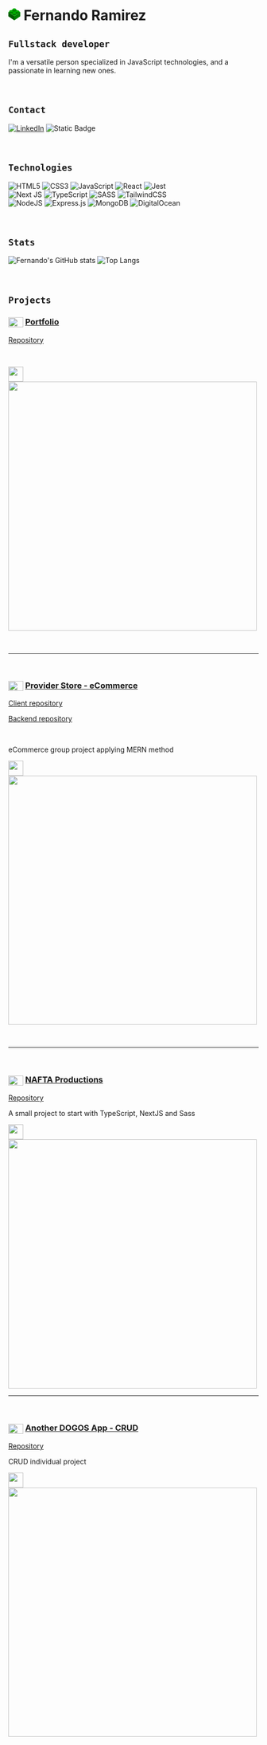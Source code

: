 <!-- <p align="center"><img
      src="https://res.cloudinary.com/fenkratos/image/upload/v1665450988/code_jljvxf.jpg"
  />
</p> -->



# <svg width="24px" height="24px" viewBox="0 0 24 24"><g transform="translate(0 -1028.4)"><path d="m-2e-7 1036 2e-7 8.4 12 8v-8.4z" fill="#005c00"/><path d="m24 1036v8.4l-12 8v-8.4z" fill="green"/><path d="m12 1028.4-12 7.6 12 8 12-8-12-7.6z" fill="#00ab00"/><path d="m8.5 1030.6v1.5c0 1.3 1.567 2.3 3.5 2.3s3.5-1 3.5-2.3v-1.5h-7z" fill="#005c00"/><path d="m8.5 1030.6v1.5c0 1.3 1.567 2.3 3.5 2.3v-3.8h-3.5z" fill="#005c00"/><path d="m16 9a3.5 3 0 1 1 -7 0 3.5 3 0 1 1 7 0z" transform="matrix(1 0 0 0.75 -.5 1023.9)" fill="#00ab00"/><path d="m15 1034.6v1.5c0 1.3 1.567 2.3 3.5 2.3s3.5-1 3.5-2.3v-1.5h-7z" fill="#005c00"/><path d="m15 1034.6v1.5c0 1.3 1.567 2.3 3.5 2.3v-3.8h-3.5z" fill="#005c00"/><path d="m16 9a3.5 3 0 1 1 -7 0 3.5 3 0 1 1 7 0z" transform="matrix(1 0 0 0.75 6 1027.9)" fill="#00ab00"/><path d="m2 1034.1v1.5c0 1.3 1.567 2.3 3.5 2.3s3.5-1 3.5-2.3v-1.5h-7z" fill="#005c00"/><path d="m2 1034.1v1.5c0 1.3 1.567 2.3 3.5 2.3v-3.8h-3.5z" fill="#005c00"/><path d="m16 9a3.5 3 0 1 1 -7 0 3.5 3 0 1 1 7 0z" transform="matrix(1 0 0 0.75 -7 1027.4)" fill="#00ab00"/><path d="m8.5 1038.1v1.5c0 1.3 1.567 2.3 3.5 2.3s3.5-1 3.5-2.3v-1.5h-7z" fill="#005c00"/><path d="m8.5 1038.1v1.5c0 1.3 1.567 2.3 3.5 2.3v-3.8h-3.5z" fill="#005c00"/><path d="m16 9a3.5 3 0 1 1 -7 0 3.5 3 0 1 1 7 0z" transform="matrix(1 0 0 0.75 -.5 1031.4)" fill="#00ab00"/></g></svg> Fernando Ramirez

## `Fullstack developer`

I'm a versatile person specialized in JavaScript technologies, and a passionate in learning new ones.

<br />

## `Contact`

[![LinkedIn](https://img.shields.io/badge/linkedin-%230077B5.svg?style=for-the-badge&logo=linkedin&logoColor=white)](https://www.linkedin.com/in/fernando-e-ramirez/)
![Static Badge](https://img.shields.io/badge/fer.eze.ram@gmail.com-message?style=for-the-badge&logo=Gmail&logoColor=%23fff&labelColor=%23ff0000&color=%23808080)

<br />

## `Technologies`

![HTML5](https://img.shields.io/badge/html5-%23E34F26.svg?style=for-the-badge&logo=html5&logoColor=white)
![CSS3](https://img.shields.io/badge/css3-%231572B6.svg?style=for-the-badge&logo=css3&logoColor=white)
![JavaScript](https://img.shields.io/badge/javascript-%23323330.svg?style=for-the-badge&logo=javascript&logoColor=%23F7DF1E)
![React](https://img.shields.io/badge/react-%2320232a.svg?style=for-the-badge&logo=react&logoColor=%2361DAFB)
![Jest](https://img.shields.io/badge/-jest-%23C21325?style=for-the-badge&logo=jest&logoColor=white)
<br/>
![Next JS](https://img.shields.io/badge/Next-black?style=for-the-badge&logo=next.js&logoColor=white)
![TypeScript](https://img.shields.io/badge/typescript-%23007ACC.svg?style=for-the-badge&logo=typescript&logoColor=white)
![SASS](https://img.shields.io/badge/SASS-hotpink.svg?style=for-the-badge&logo=SASS&logoColor=white)
![TailwindCSS](https://img.shields.io/badge/tailwindcss-%2338B2AC.svg?style=for-the-badge&logo=tailwind-css&logoColor=white)
<br/>
![NodeJS](https://img.shields.io/badge/node.js-6DA55F?style=for-the-badge&logo=node.js&logoColor=white)
![Express.js](https://img.shields.io/badge/express.js-%23404d59.svg?style=for-the-badge&logo=express&logoColor=%2361DAFB)
![MongoDB](https://img.shields.io/badge/MongoDB-%234ea94b.svg?style=for-the-badge&logo=mongodb&logoColor=white)
![DigitalOcean](https://img.shields.io/badge/DigitalOcean-%230167ff.svg?style=for-the-badge&logo=digitalOcean&logoColor=white)

<br />


## `Stats`

<!-- &theme=shadow_green&icon_color=008000&text_color=A1A1A1 -->

![Fernando's GitHub stats](https://github-readme-stats-fereramirezs-projects.vercel.app/api?username=fereramirez&include_all_commits=true&hide_rank=true&hide=issues&show=prs_merged&line_height=20&show_icons=true&theme=dark) ![Top Langs](https://github-readme-stats-fereramirezs-projects.vercel.app/api/top-langs/?username=fereramirez&layout=compact&theme=dark)

<br />

## `Projects`

<p align="left">
  <h3>
  <img
    align="center"
    src="https://res.cloudinary.com/dcen68vrk/image/upload/v1616990316/GitHub%20Profile/point_msrsac.svg"
    height="20"
    width="30"
  />
    <a href="https://fernando-ramirez.vercel.app/">Portfolio</a>
  </h3>
</p>

<p>
  <a href="https://github.com/fereramirez/portfolio">Repository</a>
</p>
<br />

<img
  align="center"
  src="https://res.cloudinary.com/dcen68vrk/image/upload/v1616992169/GitHub%20Profile/line_geelnc.svg"
  width="30"
/>
<a href="https://fernando-ramirez.vercel.app/">
<img
    align="center"
    src="https://res.cloudinary.com/fenkratos/image/upload/v1666897318/GitHub/portfolio-home_j0lbsc.png"
    width="500"
/></a>

<br />
<hr />
<br />

<p align="left">
  <h3>
  <img
    align="center"
    src="https://res.cloudinary.com/dcen68vrk/image/upload/v1616990316/GitHub%20Profile/point_msrsac.svg"
    height="20"
    width="30"
  />
    <a href="https://providerstore.vercel.app/">Provider Store - eCommerce</a>
  </h3>
</p>

<p>
  <a href="https://github.com/fereramirez/provider-client">Client repository</a>
</p>
<p>
  <a href="https://github.com/fereramirez/provider-backend"
    >Backend repository</a
  >
</p>
<br />
<p>eCommerce group project applying MERN method</p>

<img
  align="center"
  src="https://res.cloudinary.com/dcen68vrk/image/upload/v1616992169/GitHub%20Profile/line_geelnc.svg"
  width="30"
/>
<a href="https://providerstore.vercel.app/">
<img
    align="center"
    src="https://res.cloudinary.com/fenkratos/image/upload/v1665449606/GitHub/provider_fepqlc.png"
    width="500"
/></a>

<br />
<hr />
<br />

<p align="left">
<h3>
<img
  align="center"
  src="https://res.cloudinary.com/dcen68vrk/image/upload/v1616990316/GitHub%20Profile/point_msrsac.svg"
  height="20"
  width="30"
/>
<a href="https://nafta.vercel.app">NAFTA Productions</a>
</h3>
</p>

<p>
  <a href="https://github.com/fereramirez/nafta-productions">Repository</a>
</p>
<p>A small project to start with TypeScript, NextJS and Sass</p>

<a href="https://nafta.vercel.app">
  <img
    align="center"
    src="https://res.cloudinary.com/dcen68vrk/image/upload/v1616992169/GitHub%20Profile/line_geelnc.svg"
    width="30" />
  <img
    align="center"
    src="https://res.cloudinary.com/fenkratos/image/upload/v1667188639/GitHub/nafta_rdxz7f.png"
    width="500"
/></a>

<br />
<hr />
<br />

<p align="left">
<h3>
<img
  align="center"
  src="https://res.cloudinary.com/dcen68vrk/image/upload/v1616990316/GitHub%20Profile/point_msrsac.svg"
  height="20"
  width="30"
/>
<a href="https://another-dogos-app.vercel.app">Another DOGOS App - CRUD</a>
</h3>
</p>

<p>
  <a href="https://github.com/fereramirez/Another-DOGGOS-app">Repository</a>
</p>
<p>CRUD individual project</p>

<a href="https://another-dogos-app.vercel.app">
  <img
    align="center"
    src="https://res.cloudinary.com/dcen68vrk/image/upload/v1616992169/GitHub%20Profile/line_geelnc.svg"
    width="30" />
  <img
    align="center"
    src="https://res.cloudinary.com/fenkratos/image/upload/v1665449695/GitHub/dogos_s0swzh.png"
    width="500"
/></a>
